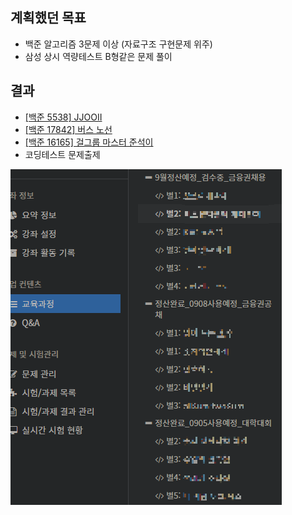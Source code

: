 ## 계획했던 목표
- 백준 알고리즘 3문제 이상 (자료구조 구현문제 위주)
- 삼성 상시 역량테스트 B형같은 문제 풀이

## 결과
- [[백준 5538] JJOOII](https://blog.naver.com/kerochuu/222061866168)
- [[백준 17842] 버스 노선](https://blog.naver.com/kerochuu/222068842906)
- [[백준 16165] 걸그룹 마스터 준석이](https://blog.naver.com/kerochuu/222068847509)
- 코딩테스트 문제출제
<img src="https://github.com/kerochuu/image/blob/master/200804_1.png">